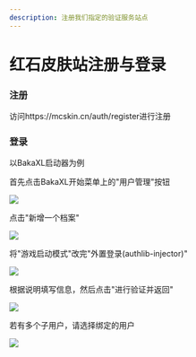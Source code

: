 ```yaml
---
description: 注册我们指定的验证服务站点
---
```


# 红石皮肤站注册与登录

### 注册

访问https://mcskin.cn/auth/register进行注册

### 登录

以BakaXL启动器为例

首先点击BakaXL开始菜单上的"用户管理"按钮

![](../.gitbook/assets/7DD@\(0H9U22]\`HA0D2\{{YO1\(1\).png)

点击"新增一个档案"

![](../.gitbook/assets/]E8STZ{DPK1I996\[C}AN\_HU\(1\).png)

将"游戏启动模式"改完"外置登录(authlib-injector)"

![](../.gitbook/assets/EQJ7R46ZIT8C\~}E2VK\`GAP7\(1\).png)

根据说明填写信息，然后点击"进行验证并返回"

![](../.gitbook/assets/6C1@$RQS}P$SV]EA@V\~$K\~S\(1\).png)

若有多个子用户，请选择绑定的用户

![](../.gitbook/assets/S7}SX65@\)9}0Q4X5\`NYZ6QP\(1\).png)


